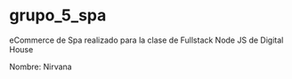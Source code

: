 # grupo_5_spa
eCommerce de Spa realizado para la clase de Fullstack Node JS de Digital House

Nombre: Nirvana
